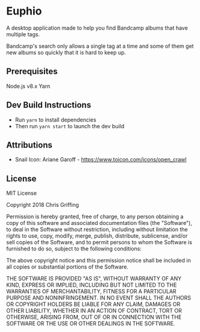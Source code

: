 # Euphio

A desktop application made to help you find Bandcamp albums that have multiple  tags.

Bandcamp's search only allows a single tag at a time and some of them get new albums so quickly that it is hard to keep up.

## Prerequisites

Node.js v8.x
Yarn

## Dev Build Instructions

- Run `yarn` to install dependencies
- Then run `yarn start` to launch the dev build

## Attributions

- Snail Icon: Ariane Garoff - https://www.toicon.com/icons/open_crawl

## License

MIT License

Copyright 2018 Chris Griffing

Permission is hereby granted, free of charge, to any person obtaining a copy of this software and associated documentation files (the "Software"), to deal in the Software without restriction, including without limitation the rights to use, copy, modify, merge, publish, distribute, sublicense, and/or sell copies of the Software, and to permit persons to whom the Software is furnished to do so, subject to the following conditions:

The above copyright notice and this permission notice shall be included in all copies or substantial portions of the Software.

THE SOFTWARE IS PROVIDED "AS IS", WITHOUT WARRANTY OF ANY KIND, EXPRESS OR IMPLIED, INCLUDING BUT NOT LIMITED TO THE WARRANTIES OF MERCHANTABILITY, FITNESS FOR A PARTICULAR PURPOSE AND NONINFRINGEMENT. IN NO EVENT SHALL THE AUTHORS OR COPYRIGHT HOLDERS BE LIABLE FOR ANY CLAIM, DAMAGES OR OTHER LIABILITY, WHETHER IN AN ACTION OF CONTRACT, TORT OR OTHERWISE, ARISING FROM, OUT OF OR IN CONNECTION WITH THE SOFTWARE OR THE USE OR OTHER DEALINGS IN THE SOFTWARE.